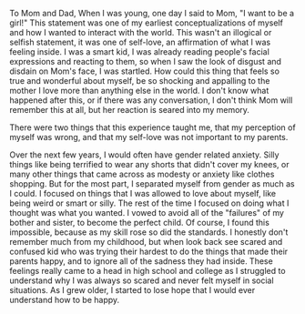 To Mom and Dad,
When I was young, one day I said to Mom, "I want to be a girl!" This statement was one of my earliest conceptualizations of myself and how I wanted to interact with the world. This wasn't an illogical or selfish statement, it was one of self-love, an affirmation of what I was feeling inside. I was a smart kid, I was already reading people's facial expressions and reacting to them, so when I saw the look of disgust and disdain on Mom's face, I was startled. How could this thing that feels so true and wonderful about myself, be so shocking and appalling to the mother I love more than anything else in the world. I don't know what happened after this, or if there was any conversation, I don't think Mom will remember this at all, but her reaction is seared into my memory. 

There were two things that this experience taught me, that my perception of myself was wrong, and that my self-love was not important to my parents. 

Over the next few years, I would often have gender related anxiety. Silly things like being terrified to wear any shorts that didn't cover my knees, or many other things that came across as modesty or anxiety like clothes shopping. But for the most part, I separated myself from gender as much as I could. I focused on things that I was allowed to love about myself, like being weird or smart or silly. The rest of the time I focused on doing what I thought was what you wanted. I vowed to avoid all of the "failures" of my bother and sister, to become the perfect child. Of course, I found this impossible, because as my skill rose so did the standards. I honestly don't remember much from my childhood, but when look back see scared and confused kid who was trying their hardest to do the things that made their parents happy, and to ignore all of the sadness they had inside. These feelings really came to a head in high school and college as I struggled to understand why I was always so scared and never felt myself in social situations. As I grew older, I started to lose hope that I would ever understand how to be happy.

